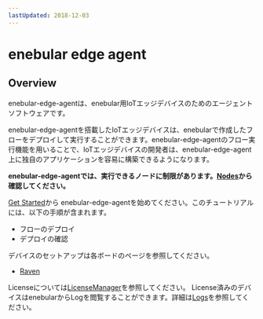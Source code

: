 ```yaml
---
lastUpdated: 2018-12-03
---
```


# enebular edge agent

## Overview

enebular-edge-agentは、enebular用IoTエッジデバイスのためのエージェントソフトウェアです。

enebular-edge-agentを搭載したIoTエッジデバイスは、enebularで作成したフローをデプロイして実行することができます。enebular-edge-agentのフロー実行機能を用いることで、IoTエッジデバイスの開発者は、enebular-edge-agent上に独自のアプリケーションを容易に構築できるようになります。

**enebular-edge-agentでは、実行できるノードに制限があります。[Nodes](xxxxx.md)から確認してください。**

[Get Started](xxxxx.md)から enebular-edge-agentを始めてください。このチュートリアルには、以下の手順が含まれます。

- フローのデプロイ
- デプロイの確認

デバイスのセットアップは各ボードのページを参照してください。
- [Raven](./../Board/Raven.md)

Licenseについては[LicenseManager](./../Device/LicenseManager.md)を参照してください。
License済みのデバイスはenebularからLogを閲覧することができます。詳細は[Logs](./../Device/Logs.md)を参照してください。